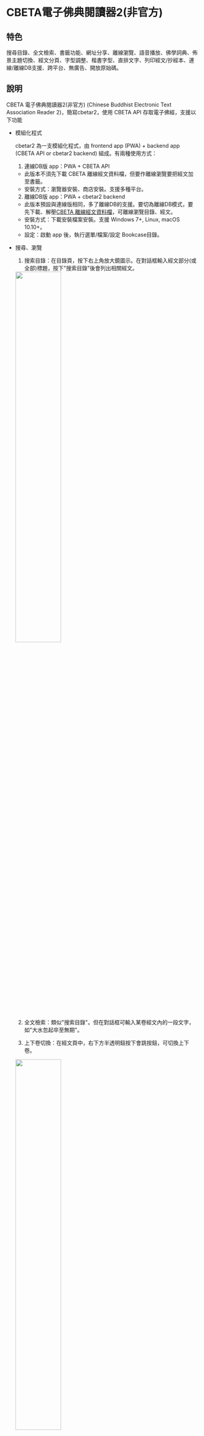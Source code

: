 # CBETA電子佛典閱讀器2(非官方)

## <a id='feature'>特色</a>

搜尋目錄、全文檢索、書籤功能、網址分享、離線瀏覽、語音播放、佛學詞典、佈景主題切換、經文分頁、字型調整、楷書字型、直排文字、列印經文/抄經本、連線/離線DB支援、跨平台、無廣告、開放原始碼。

## 說明

CBETA 電子佛典閱讀器2(非官方) (Chinese Buddhist Electronic Text Association Reader 2)，簡寫cbetar2，使用 CBETA API 存取電子佛經，支援以下功能


* <a id='modular'>模組化程式</a>

  cbetar2 為一支模組化程式，由 frontend app (PWA) + backend app (CBETA API or cbetar2 backend) 組成。有兩種使用方式：

  1. 連線DB版 app：PWA + CBETA API
    * 此版本不須先下載 CBETA 離線經文資料檔，但要作離線瀏覽要把經文加至書籤。
    * 安裝方式：瀏覽器安裝、商店安裝。支援多種平台。
  2. 離線DB版 app：PWA + cbetar2 backend
    * 此版本預設與連線版相同，多了離線DB的支援。要切為離線DB模式，要先下載、解壓<a href='http://www.cbeta.org/download/cbreader.htm'>CBETA 離線經文資料檔</a>，可離線瀏覽目錄、經文。
    * 安裝方式：下載安裝檔案安裝。支援 Windows 7+, Linux, macOS 10.10+。
    * 設定：啟動 app 後，執行選單/檔案/設定 Bookcase目錄。

* <a id='search'>搜尋、瀏覽</a>
  1. 搜索目錄：在目錄頁，按下右上角放大鏡圖示。在對話框輸入經文部分(或全部)標題，按下"搜索目錄"後會列出相關經文。

  <img src='https://github.com/MrMYHuang/cbetar2/raw/master/docs/images/Search.png' width='50%' />

  2. 全文檢索：類似"搜索目錄"。但在對話框可輸入某卷經文內的一段文字，如"大水忽起卒至無期"。

  3. 上下卷切換：在經文頁中，右下方半透明鈕按下會跳按鈕，可切換上下卷。

  <img src='https://github.com/MrMYHuang/cbetar2/raw/master/docs/images/JuanPrevNextButtons.png' width='50%' />

* <a id='bookmark'>書籤</a>
  1. 開啟某經文後，(手機、平板)長按後選擇想標記為書籤的字串位置，按右上角書籤圖示，即新增一書籤，可至書籤頁查詢。加入書籤的經文可作離線瀏覽。

  <img src='https://github.com/MrMYHuang/cbetar2/raw/master/docs/images/Bookmark.png' width='50%' />

  2. 刪除：至書籤頁，左滑項目即出現刪除鈕，再點擊。
* <a id='shareAppLink'>網址分享</a>
  1. 用瀏覽器開啟此 app 並開啟某卷經文後，可複製其網址分享給別人開啟。
  2. 也可以使用瀏覽器內建書籤功能儲存經文網址。與app書籤功能相比，可以依個人使習慣作選擇。
  3. App 內建"分享此頁"功能，可複製以下連結至作業系統剪貼簿或產生 QR code，可分享給其他人：目錄、經、卷、目錄搜尋、全文檢索搜尋、詞典搜尋、app主頁
  4. 分享網址可帶上部分 app 設定參數。

  <img src='https://github.com/MrMYHuang/cbetar2/raw/master/docs/images/ShareAppUrlWithSettings.png' width='50%' />
  
  5. 經文文字連結功能：選取經文一段文字後、執行"分享此頁"功能，所產生的app連結開啟後會自動跳至選取文字頁面並標示選取文字。
  6. 文章引用：選取經文一段文字後、執行"文章引用"功能，引用文字即複製至作業系統剪貼簿。引用格式基於CBETA Online，例如："《長阿含經》卷1：「長阿含經」(CBETA, T01, no. 1, p. 1a02)"

* 離線瀏覽
  1. 書籤頁包含的"經"或"卷"書籤都具有離線瀏覽的功能，並用圖示標示。
  2. 設定頁的"更新離線經文檔"按鈕用途為：當CBETA每季更新經文後，離線經文檔不會自動更新，必須手動執行此功能更新所有離線檔。

* <a id='text2speech'>語音播放</a>
  1. 使用電腦語音合成技術 - text to speech，作唸經文功能，即所謂的"有聲書"。(注意，當代電腦語音合成技術與"真人發音"仍有落差。因此聽到的經文發音偶爾不正確是正常現象。)
  2. 播放步驟：開啟經文，按下右上方音符鈕，即可播放（如擷圖所示）

  <img src='https://github.com/MrMYHuang/cbetar2/raw/master/docs/images/PlaySpeech.png' width='70%' />

  3. 單頁模式下指定位置播放：選取部分經文，按下播放鍵，即會從選取處開始播放至經文結尾。
  4. 分頁模式下指定頁數播放：切換至特定頁數，按下播放鍵，即會從該頁開始播放。一頁播完會自動跳下一頁，至經文結尾。
  5. 循環播放：可選擇循環播放的啟始與結束文字，即會自動重複播放，直到按下暫停播放鈕。用途：作唸佛機用。

  <img src='https://github.com/MrMYHuang/cbetar2/raw/master/docs/images/Text2SpeechRepeat.png' width='70%' />

  6. 合成語音切換：可切換中國大陸腔、台灣腔、廣東腔，尚不支援 Android, Linux。Windows 10 使用者，請先至 OS 設定安裝各種語音檔，如圖所示：

  <img src='https://github.com/MrMYHuang/cbetar2/raw/master/docs/images/InstalledVoicesWin10.png' width='70%' />

* <a id='dictionary'>佛學詞典(線上查詢)</a>
  1. 整合"DILA 佛學術語字辭典"，可在"佛學詞典"分頁查詢佛學字詞。

  <img src='https://github.com/MrMYHuang/cbetar2/raw/master/docs/images/LookupDictionary.png' width='50%' />

  2. 也可以從查詢的結果選取文字，再執行查詢詞典功能。
  3. 也可以在經文頁選取文字後，執行查詢詞典功能。

* <a>萌典字典(線上查詢)</a>
  1. 整合"萌典"字典，可在"佛學詞典"分頁切換至"萌典字典"，可查詢單字，包括注音、解釋。
  2. 也可以從查詢的結果選取文字，再執行查詢字典功能。
  3. 也可以在經文頁選取文字後，執行查詢字典功能。

* 佈景主題切換
  1. 支援多種佈景主題。
  
  <img src='https://github.com/MrMYHuang/cbetar2/raw/master/docs/images/theme0.png' width='30%' />
  <img src='https://github.com/MrMYHuang/cbetar2/raw/master/docs/images/theme1.png' width='30%' />
  <img src='https://github.com/MrMYHuang/cbetar2/raw/master/docs/images/theme2.png' width='30%' />

* 經文分頁
  1. 經文可調整成單頁或分頁模式。單頁模式，使用滑動方式閱讀經文。分頁模式，可使用鍵盤方向鍵或螢幕方向鍵切換經文頁。
* 字型調整
  1. 考量視力不佳的同修，提供最大 128 px 的經文字型設定。若有需要更大字型，請 E-mail 或 GitHub 聯絡開發者新增。
  2. 支援全字庫楷書字型。
* 直排文字
  1. 傳統中文書的直排文字、由右至左排版。
* <a id='shortcuts'>App 捷徑</a>
  1. Windows, Android的Chrome(建議最新版)使用者，滑鼠右鍵或長按app圖示，可存取app功能捷徑，目前有：(開啟)第1書籤、佛學詞典、萌典字典。
  2. 若由舊版 app 升級至 >= 4.3.0版，要作一次移除app(但可不刪app資料)，再重新安裝，此app捷徑選單才會出現。

  <img src='https://github.com/MrMYHuang/cbetar2/raw/master/docs/images/AppShortcuts.png' width='50%' />

* <a id='print'>列印經文</a>
  1. 經文頁右上三點按鈕點開，按下列印按鈕，即會跳出列印對話框。
  2. 應用：可選擇印紙本或PDF檔。
  3. 調整：可至設定頁調整字型大小、橫/直排文字、黑體/楷書體，再作列印。
  4. 設定頁可設定"經文列印樣式"，目前支援"白底黑字"、"抄經本"。
  5. 已在 Chrome 87, Edge Chrome 87 測過可用。Safari 不支援!

  <img src='https://github.com/MrMYHuang/cbetar2/raw/master/docs/images/PrintManuscript.png' width='90%' />

* App 設定匯出/匯入
  1. 此功能位於設定頁。
  2. 匯出app設定，同時也會匯出書籤資訊，可作備分。
  3. 匯入設定後，會重新下載離線經文檔。

* <a id='report'>App異常回報</a>

  App設定頁的異常回報鈕使用方法為：執行會造成app異常的步驟後，再至設定頁按下異常回報鈕，即會自動產生一封E-mail，包含異常的記錄，發送此E-mail給我們即可。

程式碼為開放(MIT License)，可自由下載修改、重新發佈。

## 支援平台
已在這些環境作過安裝、測試:
* Windows 10 amd64 + Chrome
* Windows 11 on ARM + Chrome
* Android 9 + Chrome
* Firefly RK-3399 + Android 7.1 + Firefox 91 (from PWA)
* macOS 11 amd64 + Chrome
* macOS 11.5.2 arm64 + Electron app (from Apple App Store)
* macOS 11.5.2 arm64 host + Ubuntu 20.04 arm64 guest + Electron app (from Snap Store)
* iPad 7 iPadOS 14-15 + Safari
* iPhone 8 (模擬器) + Safari
* Debian Linux 10 + Chrome
* Raspberry Pi 4 + Ubuntu 20 arm64 + Electron app (from Snap Store)
* Ubuntu 21 amd64 + Electron app (from Snap Store)
* Ubuntu 21 amd64 + Electron app (from Flathub)
* Fedora 35 arm64 + Electron app (from Flathub)

非上述環境仍可嘗試使用此 app。若有<a href='#knownIssues'>已知問題</a>未描述的問題，可用<a href='#report'>異常回報</a>功能。

建議 OS 與 Chrome、Safari 保持在最新版，以取得最佳 app 體驗。

## <a id='install'>安裝</a>

此 app 有3種取得、安裝方式：

  1. 連線 DB 版 app：Chrome, Safari 網頁瀏覽器。
  2. 連線 DB 版 app：App 商店。
  3. 離線 DB 版 app：下載安裝檔。

建議採用第1種用瀏覽器安裝，以取得最完整的 app 功能體驗。3種安裝方法如下。

### <a id='web-app'>從瀏覽器開啟/安裝</a>
請用 Chrome (Windows, macOS, Linux, Android作業系統使用者)、Safari iOS (iPhone, iPad 使用者) 瀏覽器開啟以下網址：

https://MrMYHuang.github.io

或：

<a href='https://MrMYHuang.github.io' target='_blank'>
<img width="auto" height='60px' src='https://user-images.githubusercontent.com/9122190/28998409-c5bf7362-7a00-11e7-9b63-db56694522e7.png'/>
</a>

此 progressive web app (PWA)，可不安裝直接在網頁瀏覽器執行，或安裝至手機、平板、筆電、桌機。建議安裝，以避免瀏覽器定期清除快取，導致書籤資料不見！

#### Windows, macOS, Linux, Android - 使用 Chrome 安裝
使用 Chrome 瀏覧器（建議最新版）開啟上述 PWA 網址後，網址列會出現一個加號，如圖所示：
<img src='https://github.com/MrMYHuang/cbetar2/raw/master/docs/images/ChromeInstall.png' width='50%' />

點擊它，以完成安裝。安裝完後會在桌面出現"電子佛典"app圖示。

#### iOS - 使用 Safari 安裝
1. 使用 Safari 開啟 web app 網址，再點擊下方中間的"分享"圖示：

<img src='https://github.com/MrMYHuang/cbetar2/raw/master/docs/images/Safari/OpenAppUrl.png' width='50%' />

1. 滑動頁面至下方，點選"加入主畫面" (Add to Home Screen)：

<img src='https://github.com/MrMYHuang/cbetar2/raw/master/docs/images/Safari/AddToHomeScreen.png' width='50%' />

1. 點擊"新增" (Add)：

<img src='https://github.com/MrMYHuang/cbetar2/raw/master/docs/images/Safari/AddToHomeScreen2.png' width='50%' />

4. App 安裝完，出現在主畫面的圖示：

<img src='https://github.com/MrMYHuang/cbetar2/raw/master/docs/images/Safari/AppIcon.png' width='50%' />

### <a id='storeApp'>從 App 商店安裝</a>

#### iOS 14.0+ (iPhone), iPadOS 14.0+ (iPad) - 使用 Apple App Store
<a href='https://apps.apple.com/app/id1546347689' target='_blank'>
<img width="auto" height='60px' src='https://github.com/MrMYHuang/cbetar2/raw/master/docs/images/Download_on_the_App_Store_Badge_CNTC_RGB_blk_100217.svg'/>
</a>

#### Android 4.4+ - 使用 Google Play Store
<a href='https://play.google.com/store/apps/details?id=io.github.mrmyhuang.cbetar2' target='_blank'>
<img width="auto" height='60px' alt='Google Play立即下載' src='https://github.com/MrMYHuang/cbetar2/raw/master/docs/images/zh-tw_badge_web_generic.png'/>
</a>

#### Android 4.4+ - 使用 Amazon Appstore
<a href='https://www.amazon.com/gp/product/B09VNGZQG6' target='_blank'>
<img width="auto" height='60px' src='https://github.com/MrMYHuang/cbetar2/raw/master/docs/images/amazon-appstore-badge-english-black.png'/>
</a>

#### Android 4.4+ - 使用 Samsung Galaxy Store
<a href='https://galaxy.store/cbetar2' target='_blank'>
<img width="auto" height='60px' src='https://github.com/MrMYHuang/cbetar2/raw/master/docs/images/GalaxyStore_ChineseTraditional.png'/>
</a>

#### Android 4.4+ - 使用 Huawei AppGallery (未過審中國大陸)
<a href='https://appgallery.huawei.com/app/C105837365' target='_blank'>
<img width="auto" height='60px' src='https://github.com/MrMYHuang/cbetar2/raw/master/docs/images/HuaweiAppGallery.png'/>
</a>

#### macOS 10.11+ (amd64 & arm64) - 使用 Apple App Store
<a href='https://apps.apple.com/app/id1546347689' target='_blank'>
<img width="auto" height='60px' src='https://github.com/MrMYHuang/cbetar2/raw/master/docs/images/Download_on_the_Mac_App_Store_Badge_CNTC_RGB_blk_100217.svg'/>
</a>

#### Windows 10+ (amd64 & arm64) - 使用 Microsoft Store
<a href='//www.microsoft.com/store/apps/9P6TDQX46JJL' target='_blank'>
<img width="auto" height='60px' src='https://developer.microsoft.com/store/badges/images/Chinese-Traditional_get-it-from-MS.png' alt='Chinese Traditional badge'/>
</a>

#### Linux (amd64 & arm64) - 使用 Snap Store
<a href='https://snapcraft.io/cbetar2' target='_blank'>
<img width="auto" height='60px' src='https://github.com/MrMYHuang/cbetar2/raw/master/docs/images/[TW]-snap-store-black@2x.png' />
</a>

#### Linux (amd64 & arm64) - 使用 Flathub
<a href='https://flathub.org/apps/details/io.github.mrmyhuang.cbetar2' target='_blank'>
<img width="auto" height='60px' src='https://flathub.org/assets/badges/flathub-badge-en.png' />
</a>

### 下載安裝檔
支援的 amd64 & arm64 作業系統如下 (Android 為連線 DB app，其他都是離線 DB app)：

  1. Android (中國大陸使用者也能安裝)
  2. Linux DEB (Debian, Ubuntu, ...)
  3. Linux RPM (Fedora, ...)
  4. Windows 7+
  5. macOS 10.11+

請至此頁面下載最新版安裝檔：
https://www.electronjs.org/apps/cbetar2
或
https://github.com/MrMYHuang/cbetar2/releases/latest

也可安裝 Electron App Store，搜尋 "cbeta" 找到此 app 安裝檔:
https://electron-store.org/

## TODO
1. 離線版 app 未完成或不支援功能：
  1. 搜尋目錄
  2. 全文搜索
  3. 查字典
  4. 查詞典
  5. 經文顯示缺字
  6. 初次啟動 app 仍須網路連線(自動下載前端 app)。

## <a id='knownIssues'>已知問題</a>
1. iOS Safari 在單頁模式下，捲軸無法顯示。
2. 目前多數 Chrome 無法暫停合成語音播放，因此此 app 目前經文語音播放功能不支援暫停，只支援停止。
3. 語音播放速度受限不同引擎、語音限制，可能無法達到指定速度。
4. "避免螢幕自動鎖定"功能僅限部分較新 Chrome 瀏覽器才支援。
5. iOS Safari 13.4 以上才支援"分享此頁"功能。
6. iOS Safari 不支援 app 捷徑 (App Store iOS app 支援)。
7. Safari, iOS Safari 不支援列印直排經文。( https://bugs.webkit.org/show_bug.cgi?id=220043 )
8. iOS Safari 選擇文字後，仍會閃爍彈出式選單才消失。
9. 合成語音選項濾掉非離線語音，以避開非離線語音單次播放最長字串過小的問題。
10. 合成語音選項在 Android Chrome 無效。( https://stackoverflow.com/a/61366224/631869 )
11. 合成語音功能在 Linux 無作用。
12. App Store iOS app 不支援列印。

## <a id='history'></a><a href='https://github.com/MrMYHuang/cbetar2/raw/master/VERSIONS.md'>版本歷史</a>
## <a href='https://github.com/MrMYHuang/cbetar2/raw/master/Development.md'>程式開發</a>

## <a id='privacy'>隱私政策聲明</a>

此app無收集使用者個人資訊，也無收集匿名資訊。

## 第三方軟體版權聲明

1. <a href="http://cbdata.dila.edu.tw/v1.2/" target="_new">CBETA API參考文件</a>
2. <a href="http://glossaries.dila.edu.tw/?locale=zh-TW" target="_new">DILA 佛學術語字辭典</a>
3. <a href="https://data.gov.tw/dataset/5961" target="_new">全字庫字型</a>
4. <a href="https://github.com/g0v/moedict-webkit" target="_new">萌典字典</a>

## <a id='contributors'>App相關貢獻者 (依姓名英、中排序)</a>
* CBETA (https://cbeta.org)
* DILA (https://www.dila.edu.tw/)
* Godfery Wang
* Meng-Yuan Huang (myh@live.com)
* 曹博堯
* 謝仁方
